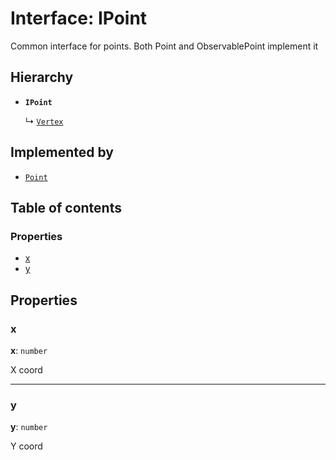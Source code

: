 # Interface: IPoint

Common interface for points. Both Point and ObservablePoint implement it

## Hierarchy

* **`IPoint`**

  ↳ [`Vertex`](/auto-docs/free-layout-editor/interfaces/Vertex.md)

## Implemented by

* [`Point`](/auto-docs/free-layout-editor/classes/Point-1.md)

## Table of contents

### Properties

* [x](/auto-docs/free-layout-editor/interfaces/IPoint.md#x)
* [y](/auto-docs/free-layout-editor/interfaces/IPoint.md#y)

## Properties

### x

**x**: `number`

X coord

***

### y

**y**: `number`

Y coord
